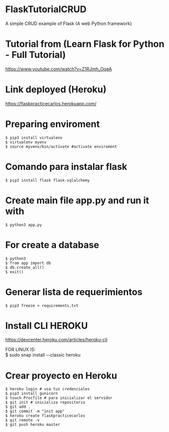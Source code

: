 # FlaskTutorialCRUD
A simple CRUD example of Flask (A web Python framework)
# Tutorial from (Learn Flask for Python - Full Tutorial)
https://www.youtube.com/watch?v=Z1RJmh_OqeA
# Link deployed (Heroku)
https://flaskpracticecarlos.herokuapp.com/

# Preparing enviroment
	$ pip3 install virtualenv
	$ virtualenv myenv
	$ source myvenv/bin/activate #activate enviroment
# Comando para instalar flask
	$ pip3 install flask flask-sqlalchemy

# Create main file app.py and run it with
	$ python3 app.py
# For create a database
	$ python3
	$ from app import db
	$ db.create_all()
	$ exit()
	
# Generar lista de requerimientos
	$ pip3 freeze > requirements.txt

# Install CLI HEROKU
https://devcenter.heroku.com/articles/heroku-cli

FOR LINUX IS:	
	$ sudo snap install --classic heroku
	
# Crear proyecto en Heroku
	$ heroku login # usa tus credenciales
	$ pip3 install gunicorn
	$ touch Procfile # para inicializar el servidor 
	$ git init # inicializa repositorio
	$ git add .
	$ git commit -m "init app"
	$ heroku create flaskpracticecarlos
	$ git remote -v
	$ git push heroku master
	
